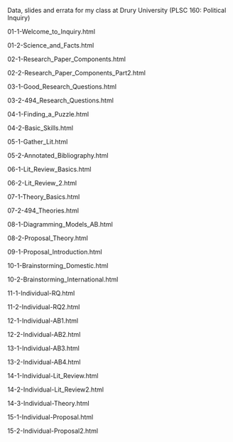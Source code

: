 Data, slides and errata for my class at Drury University (PLSC 160: Political Inquiry)

01-1-Welcome_to_Inquiry.html

01-2-Science_and_Facts.html

02-1-Research_Paper_Components.html

02-2-Research_Paper_Components_Part2.html

03-1-Good_Research_Questions.html

03-2-494_Research_Questions.html

04-1-Finding_a_Puzzle.html

04-2-Basic_Skills.html

05-1-Gather_Lit.html

05-2-Annotated_Bibliography.html

06-1-Lit_Review_Basics.html

06-2-Lit_Review_2.html

07-1-Theory_Basics.html

07-2-494_Theories.html

08-1-Diagramming_Models_AB.html

08-2-Proposal_Theory.html

09-1-Proposal_Introduction.html

10-1-Brainstorming_Domestic.html

10-2-Brainstorming_International.html

11-1-Individual-RQ.html

11-2-Individual-RQ2.html

12-1-Individual-AB1.html

12-2-Individual-AB2.html

13-1-Individual-AB3.html

13-2-Individual-AB4.html

14-1-Individual-Lit_Review.html

14-2-Individual-Lit_Review2.html

14-3-Individual-Theory.html

15-1-Individual-Proposal.html

15-2-Individual-Proposal2.html